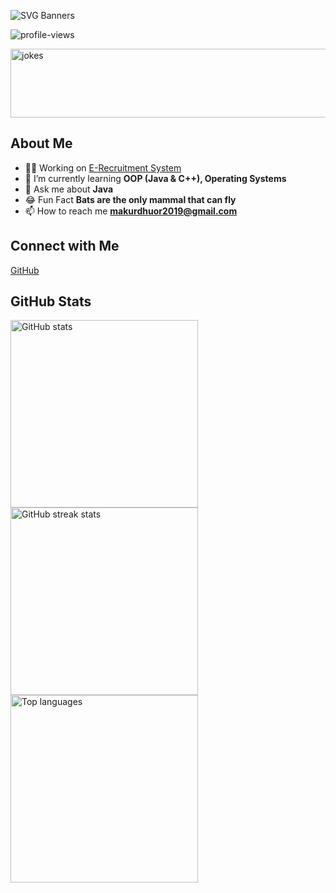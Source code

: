 

![SVG Banners](https://svg-banners.vercel.app/api?type=textBox&text1=Abraham%20M.dhuor🤠&text2=💖%20A%20Passionate%20Learner%20&%20Aspiring%20Dev.&width=900&height=400)

<img height="auto" src="https://komarev.com/ghpvc/?username=AbrahamMakurDhuor&label=Profile%20views&color=0e75b6&style=flat" alt="profile-views" />

<p align="left"> <img width="900" height="110" src="https://readme-jokes.vercel.app/api" alt="jokes" /> </p>

## About Me
- 💪🏼 Working on [E-Recruitment System ](https://github.com/)
- 🌱 I’m currently learning **OOP (Java & C++), Operating Systems**
- 💬 Ask me about **Java**
- 😂 Fun Fact **Bats are the only mammal that can fly**
- 📫 How to reach me **makurdhuor2019@gmail.com**

## Connect with Me
<p align="left">
  <a href="https://github.com/AbrahamMakurDhuor" target="_blank" rel="noreferrer">GitHub</a>
</p>

## GitHub Stats
<p align="left">
  <img height="auto" width="300" src="https://github-readme-stats.vercel.app/api?username=AbrahamMakurDhuor&show_icons=true&theme=dark&locale=en&hide_border=false" alt="GitHub stats" />
  <img height="auto" width="300" src="https://github-readme-streak-stats.herokuapp.com/?user=AbrahamMakurDhuor&theme=dark&mode=weekly&hide_border=false&locale=en" alt="GitHub streak stats" />
  <img height="auto" width="300" src="https://github-readme-stats.vercel.app/api/top-langs/?username=AbrahamMakurDhuor&theme=dark&hide_border=false" alt="Top languages" />
</p>

